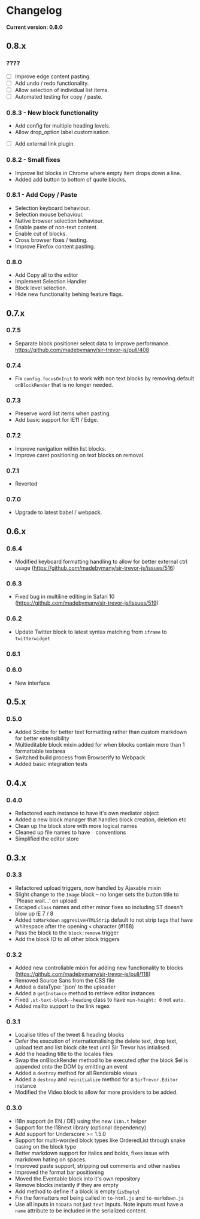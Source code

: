 # Changelog

**Current version: 0.8.0**

## 0.8.x

### ????
- [ ] Improve edge content pasting.
- [ ] Add undo / redo functionality.
- [ ] Allow selection of individual list items.
- [ ] Automated testing for copy / paste.

### 0.8.3 - New block functionality
* Add config for multiple heading levels.
* Allow drop_option label customisation.
* [ ] Add external link plugin.

### 0.8.2 - Small fixes
* Improve list blocks in Chrome where empty item drops down a line.
* Added add button to bottom of quote blocks.

### 0.8.1 - Add Copy / Paste
* Selection keyboard behaviour.
* Selection mouse behaviour.
* Native browser selection behaviour.
* Enable paste of non-text content.
* Enable cut of blocks.
* Cross browser fixes / testing.
* Improve Firefox content pasting.

### 0.8.0
* Add Copy all to the editor
* Implement Selection Handler
* Block level selection.
* Hide new functionality behing feature flags.

## 0.7.x

### 0.7.5

* Separate block positioner select data to improve performance. https://github.com/madebymany/sir-trevor-js/pull/408

### 0.7.4

* Fix `config.focusOnInit` to work with non text blocks by removing default `onBlockRender` that is no longer needed.

### 0.7.3

* Preserve word list items when pasting.
* Add basic support for IE11 / Edge.

### 0.7.2

* Improve navigation within list blocks.
* Improve caret positioning on text blocks on removal.

### 0.7.1

* Reverted

### 0.7.0

* Upgrade to latest babel / webpack.

## 0.6.x

### 0.6.4

* Modified keyboard formatting handling to allow for better external ctrl usage (https://github.com/madebymany/sir-trevor-js/issues/516)

### 0.6.3

* Fixed bug in multiline editing in Safari 10 (https://github.com/madebymany/sir-trevor-js/issues/519)

### 0.6.2

* Update Twitter block to latest syntax matching from `iframe` to `twitterwidget`

### 0.6.1

### 0.6.0

* New interface

## 0.5.x

### 0.5.0

* Added Scribe for better text formatting rather than custom markdown for better extensibility
* Multieditable block mixin added for when blocks contain more than 1 formattable textarea
* Switched build process from Browserify to Webpack
* Added basic integration tests

## 0.4.x

### 0.4.0

* Refactored each instance to have it's own mediator object
* Added a new block manager that handles block creation, deletion etc
* Clean up the block store with more logical names
* Cleaned up file names to have `-` conventions
* Simplified the editor store

## 0.3.x

### 0.3.3

* Refactored upload triggers, now handled by Ajaxable mixin
* Slight change to the `Image` block – no longer sets the button title to 'Please wait...' on upload
* Escaped `class` names and other minor fixes so including ST doesn't blow up IE 7 / 8
* Added `toMarkdown` `aggresiveHTMLStrip` default to not strip tags that have whitespace after the opening `<` character (#168)
* Pass the block to the `block:remove` trigger
* Add the block ID to all other block triggers

### 0.3.2

* Added new controllable mixin for adding new functionality to blocks (https://github.com/madebymany/sir-trevor-js/pull/118)
* Removed Source Sans from the CSS file
* Added a dataType: 'json' to the uploader
* Added a `getInstance` method to retrieve editor instances
* Fixed `.st-text-block--heading` class to have `min-height: 0` not `auto`.
* Added mailto support to the link regex

### 0.3.1

* Localise titles of the tweet & heading blocks
* Defer the execution of internationalising the delete text, drop text, upload text and list block cite text until Sir Trevor has intialised.
* Add the heading title to the locales files
* Swap the onBlockRender method to be executed *after* the block $el is appended onto the DOM by emitting an event
* Added a `destroy` method for all Renderable views
* Added a `destroy` and `reinitialize` method for a `SirTrevor.Editor` instance
* Modified the Video block to allow for more providers to be added.

### 0.3.0

* I18n support (in EN / DE) using the new `i18n.t` helper
* Support for the I18next library (optional dependency)
* Add support for Underscore >= 1.5.0
* Support for multi-worded block types like OrderedList through snake casing on the block type
* Better markdown support for italics and bolds, fixes issue with markdown hating on spaces.
* Improved paste support, stripping out comments and other nasties
* Improved the format bar positioning
* Moved the Eventable block into it's own repository
* Remove blocks instantly if they are empty
* Add method to define if a block is empty (`isEmpty`)
* Fix the formatters not being called in `to-html.js` and `to-markdown.js`
* Use all inputs in `toData` not just `text` inputs. Note inputs must have a `name` attribute to be included in the serialized content.
